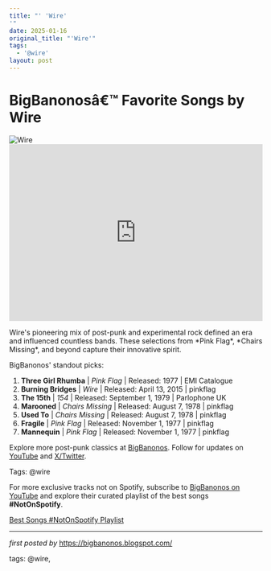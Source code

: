 ```yaml
---
title: "' 'Wire'
'"
date: 2025-01-16
original_title: "'Wire'"
tags:
  - '@wire'
layout: post
---
```

<!-- Title of the Post -->
<h1 >BigBanonosâ€™ Favorite Songs by Wire</h1> <!-- Featured Image -->
<div > <img src="https://i.scdn.co/image/ab67616d0000b2739c33fe14c1ecf883033aaac9" alt="Wire">
</div> <!-- Spotify Embed -->
<div > <iframe src="https://open.spotify.com/embed/playlist/1WCPIQzJqI0E9UK5RcKjKG?utm_source=generator" width="100%" height="352" frameBorder="0" allowfullscreen="" allow="autoplay; clipboard-write; encrypted-media; fullscreen; picture-in-picture" loading="lazy"></iframe>
</div> <!-- Introductory Text -->
<p >Wire's pioneering mix of post-punk and experimental rock defined an era and influenced countless bands. These selections from *Pink Flag*, *Chairs Missing*, and beyond capture their innovative spirit.</p> <!-- Song Highlights -->
<div > <p>BigBanonos' standout picks:</p> <ol> <li><strong>Three Girl Rhumba</strong> | <em>Pink Flag</em> | Released: 1977 | EMI Catalogue</li> <li><strong>Burning Bridges</strong> | <em>Wire</em> | Released: April 13, 2015 | pinkflag</li> <li><strong>The 15th</strong> | <em>154</em> | Released: September 1, 1979 | Parlophone UK</li> <li><strong>Marooned</strong> | <em>Chairs Missing</em> | Released: August 7, 1978 | pinkflag</li> <li><strong>Used To</strong> | <em>Chairs Missing</em> | Released: August 7, 1978 | pinkflag</li> <li><strong>Fragile</strong> | <em>Pink Flag</em> | Released: November 1, 1977 | pinkflag</li> <li><strong>Mannequin</strong> | <em>Pink Flag</em> | Released: November 1, 1977 | pinkflag</li> </ol>
</div> <!-- Footer Links -->
<div > <p>Explore more post-punk classics at <a href="https://bigbanonos.blogspot.com/" target="_blank">BigBanonos</a>. Follow for updates on <a href="https://www.youtube.com/@BigBanonos" target="_blank">YouTube</a> and <a href="https://x.com/bigbanonos" target="_blank">X/Twitter</a>.</p>
</div> <!-- Tags -->
<p >Tags: @wire</p>


<!--Subscribe and Playlist Links-->
<div>
    <p>For more exclusive tracks not on Spotify, subscribe to <a href="https://www.youtube.com/@BigBanonos" target="_blank">BigBanonos on YouTube</a> and explore their curated playlist of the best songs <strong>#NotOnSpotify</strong>.</p>
    <p><a href="https://www.youtube.com/playlist?list=PLtuNtuTatqI0kFahUCbtbfenC_ET5O_tr" target="_blank">Best Songs #NotOnSpotify Playlist<br /></a></p></div>

<hr />

<p><em>first posted by</em> <a href="https://bigbanonos.blogspot.com/" rel="noopener" target="_new">https://bigbanonos.blogspot.com/</a></p>

<p>tags: @wire,</p>
